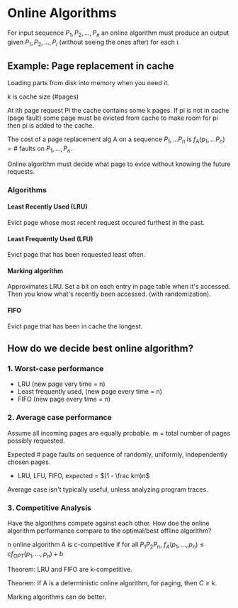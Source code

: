 # Online Algorithms

For input sequence $P_1, P_2, \ldots, P_n$ an online algorithm must produce an
output given $P_1,P_2,\ldots,P_i$ (without seeing the ones after) for each i.

## Example: Page replacement in cache

Loading parts from disk into memory when you need it.


k is cache size (#pages)

At ith page request Pi the cache contains some k pages. If pi is not in cache
(page fault) some page must be evicted from cache to make room for pi then pi is
added to the cache.

The cost of a page replacement alg A on a sequence $P_1, \ldots P_n$ is
$f_A(p_1,\ldots P_n) = \#$ faults on $P_1,\ldots,P_n$.

Online algorithm must decide what page to evice without knowing the future
requests.

### Algorithms

#### Least Recently Used (LRU)

Evict page whose most recent request occured furthest in the past.

#### Least Frequently Used (LFU)

Evict page that has been requested least often.

#### Marking algorithm

Approximates LRU. Set a bit on each entry in page table when it's accessed. Then
you know what's recently been accessed. (with randomization).

#### FIFO

Evict page that has been in cache the longest.

## How do we decide best online algorithm?

### 1. Worst-case performance

* LRU (new page very time = n)
* Least frequently used, (new page every time = n)
* FIFO (new page every time = n)

### 2. Average case performance

Assume all incoming pages are equally probable. m = total number of pages
possibly requested.

Expected # page faults on sequence of randomly, uniformly, independently chosen
pages.

* LRU, LFU, FIFO, expected = $(1 - \frac km)n$

Average case isn't typically useful, unless analyzing program traces.

### 3. Competitive Analysis

Have the algorithms compete against each other. How doe the online algorithm
performance compare to the optimal/best offline algorithm?

n online algorithm A is c-competitive if for all $P_1P_2P_n$,
$f_A(p_1,\ldots,p_n) \leq c f_{OPT}(p_1,\ldots,p_n) + b$

Theorem: LRU and FIFO are k-competitive.

Theorem: If A is a deterministic online algorithm, for paging, then $C \geq k$.

Marking algorithms can do better.
